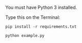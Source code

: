 You must have Python 3 installed.

Type this on the Terminal:

```
pip install -r requirements.txt

python example.py
```
